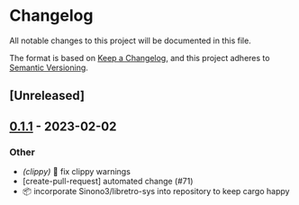 # Changelog
All notable changes to this project will be documented in this file.

The format is based on [Keep a Changelog](https://keepachangelog.com/en/1.0.0/),
and this project adheres to [Semantic Versioning](https://semver.org/spec/v2.0.0.html).

## [Unreleased]

## [0.1.1](https://github.com/paperclip-universe/apollo/releases/tag/apollo-hyper-libretro-sys-v0.1.1) - 2023-02-02

### Other
- *(clippy)* :lipstick: fix clippy warnings
- [create-pull-request] automated change (#71)
- :package: incorporate Sinono3/libretro-sys into repository to keep cargo happy
